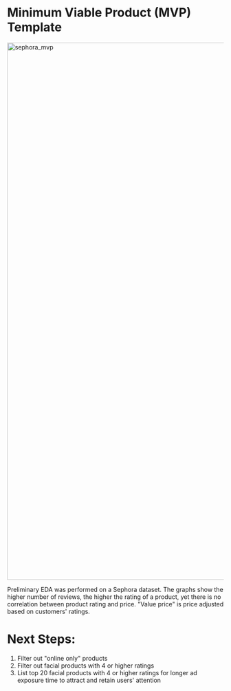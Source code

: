 # Minimum Viable Product (MVP) Template

<img width="1250" alt="sephora_mvp" src="https://user-images.githubusercontent.com/67651332/152865756-5cd5cf06-49e4-4253-b03b-46dc5e238bef.PNG">

Preliminary EDA was performed on a Sephora dataset. The graphs show the higher number of reviews, the higher the rating of a product, yet there is no correlation between product rating and price. "Value price" is price adjusted based on customers' ratings. 

# Next Steps:
1. Filter out "online only" products
2. Filter out facial products with 4 or higher ratings
3. List top 20 facial products with 4 or higher ratings for longer ad exposure time to attract and retain users' attention
